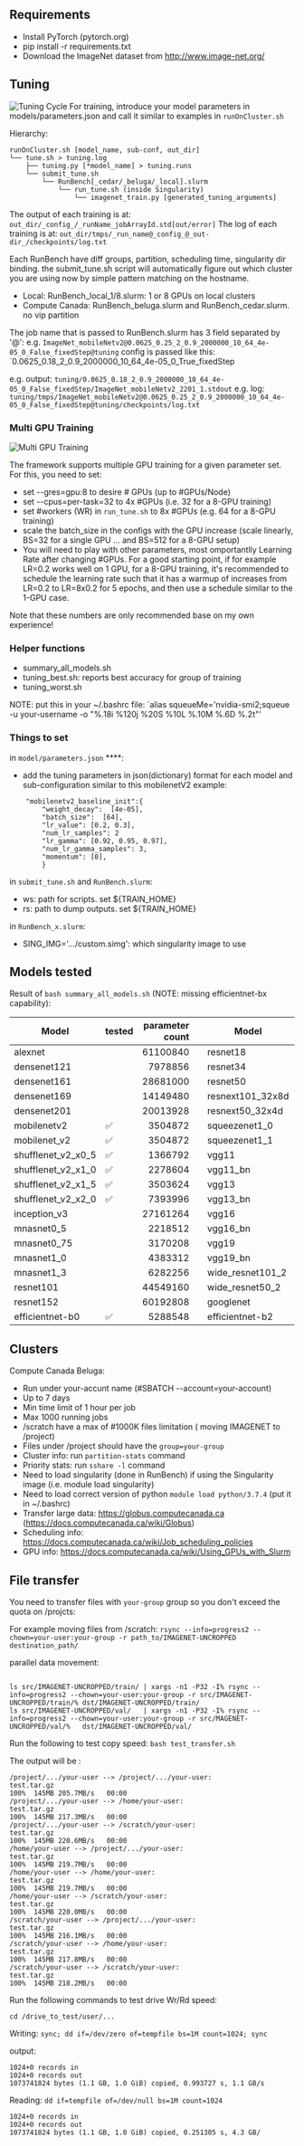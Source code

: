 ## Requirements
 + Install PyTorch (pytorch.org)
 + pip install -r requirements.txt
 + Download the ImageNet dataset from http://www.image-net.org/

## Tuning
![Tuning Cycle](./resources/tuningCycle.png)
For training, introduce your model parameters in models/parameters.json and call it similar to examples in `runOnCluster.sh`

Hierarchy:

```
runOnCluster.sh [model_name, sub-conf, out_dir]
└── tune.sh > tuning.log
    ├── tuning.py [*model_name] > tuning.runs
    └── submit_tune.sh
        └── RunBench[_cedar/_beluga/_local].slurm
            └── run_tune.sh (inside Singularity)
                └── imagenet_train.py [generated_tuning_arguments]
```

The output of each training is at: `out_dir/_config_/_runName_jobArrayId.std[out/error]`
The log of each training is at: `out_dir/tmps/_run_name@_config_@_out-dir_/checkpoints/log.txt`

Each RunBench have diff groups, partition, scheduling time, singularity dir binding.
the submit_tune.sh script will automatically figure out which cluster you are using now by simple pattern matching on the hostname.

 + Local: RunBench_local_1/8.slurm: 1 or 8 GPUs on local clusters
 + Compute Canada: RunBench_beluga.slurm and RunBench_cedar.slurm. no vip partition
  
 

The job name that is passed to RunBench.slurm has 3 field separated by '@': e.g. `ImageNet_mobileNetv2@0.0625_0.25_2_0.9_2000000_10_64_4e-05_0_False_fixedStep@tuning`
config is passed like this: `0.0625_0.18_2_0.9_2000000_10_64_4e-05_0_True_fixedStep

e.g. output: `tuning/0.0625_0.18_2_0.9_2000000_10_64_4e-05_0_False_fixedStep/ImageNet_mobileNetv2_2201_1.stdout`
e.g. log: `tuning/tmps/ImageNet_mobileNetv2@0.0625_0.25_2_0.9_2000000_10_64_4e-05_0_False_fixedStep@tuning/checkpoints/log.txt`

### Multi GPU Training



![Multi GPU Training](./resources/multiGpuTraining.png)

The framework supports multiple GPU training for a given parameter set. For this, you need to set:
+ set --gres=gpu:8 to desire # GPUs (up to #GPUs/Node)
+ set --cpus=per-task=32 to 4x #GPUs (i.e. 32 for a 8-GPU training)
+ set #workers (WR) in `run_tune.sh` to  8x #GPUs (e.g. 64 for a 8-GPU training)
+ scale the batch_size in the configs with the GPU increase (scale linearly, BS=32 for a single GPU ... and  BS=512 for a 8-GPU setup)
+ You will need to play with other parameters, most omportantlly Learning Rate after changing #GPUs. For a good starting point, if for example LR=0.2 works well on 1 GPU, for a 8-GPU training, it's recommended to schedule the learning rate such that it has a warmup of increases from LR=0.2 to LR=8x0.2 for 5 epochs, and then use a schedule similar to the 1-GPU case.


Note that these numbers are only recommended base on my own experience!

### Helper functions

 + summary_all_models.sh
 + tuning_best.sh: reports best accuracy for group of training
 + tuning_worst.sh

NOTE: put this in your ~/.bashrc file: `alias squeueMe='nvidia-smi2;squeue -u your-username -o "%.18i %120j %20S %10L %.10M %.6D %.2t"'

### Things to set

in `model/parameters.json` ****:
 - add the tuning parameters in json(dictionary) format for each model and sub-configuration similar to this mobilenetV2 example:

```
    "mobilenetv2_baseline_init":{
        "weight_decay":  [4e-05],
        "batch_size":  [64],
        "lr_value": [0.2, 0.3],
        "num_lr_samples": 2
        "lr_gamma": [0.92, 0.95, 0.97],
        "num_lr_gamma_samples": 3,
        "momentum": [0],
        }
```

in `submit_tune.sh` and `RunBench.slurm`:
 - ws: path for scripts. set ${TRAIN_HOME}
 - rs: path to dump outputs. set ${TRAIN_HOME}

in `RunBench_x.slurm`:
 - SING_IMG='.../custom.simg': which singularity image to use


## Models tested

Result of `bash summary_all_models.sh` (NOTE: missing efficientnet-bx capability):

| Model              | tested | parameter count | | Model             | tested | parameter count |
|--------------------|--------|----------------:|-|-------------------|--------|----------------:|
| alexnet            |        |     61100840    | | resnet18          |   :white_check_mark:    |     11689512    |
| densenet121        |        |      7978856    | | resnet34          |   :white_check_mark:    |     21797672    |
| densenet161        |        |     28681000    | | resnet50          |   :white_check_mark:    |     25557032    |
| densenet169        |        |     14149480    | | resnext101_32x8d  |        |     88791336    |
| densenet201        |        |     20013928    | | resnext50_32x4d   |        |     25028904    |
| mobilenetv2        |   :white_check_mark:    |      3504872    | | squeezenet1_0     |   :white_check_mark:    |      1248424    |
| mobilenet_v2       |   :white_check_mark:    |      3504872    | | squeezenet1_1     |   :white_check_mark:    |      1235496    |
| shufflenet_v2_x0_5 |   :white_check_mark:    |      1366792    | | vgg11             |        |    132863336    |
| shufflenet_v2_x1_0 |   :white_check_mark:    |      2278604    | | vgg11_bn          |        |    132868840    |
| shufflenet_v2_x1_5 |   :white_check_mark:    |      3503624    | | vgg13             |        |    133047848    |
| shufflenet_v2_x2_0 |   :white_check_mark:    |      7393996    | | vgg13_bn          |        |    133053736    |
| inception_v3       |        |     27161264    | | vgg16             |   :white_check_mark:    |    138357544    |
| mnasnet0_5         |        |      2218512    | | vgg16_bn          |        |    138365992    |
| mnasnet0_75        |        |      3170208    | | vgg19             |   :white_check_mark:    |    143667240    |
| mnasnet1_0         |        |      4383312    | | vgg19_bn          |        |    143678248    |
| mnasnet1_3         |        |      6282256    | | wide_resnet101_2  |        |    126886696    |
| resnet101          |        |     44549160    | | wide_resnet50_2   |   :white_check_mark:    |     68883240    |
| resnet152          |        |     60192808    | | googlenet         |        |     13004888    |
| efficientnet-b0    |   :white_check_mark:    |      5288548    | | efficientnet-b2   |   :white_check_mark:    |      9109994    |


## Clusters

Compute Canada Beluga:

  - Run under your-accunt name (#SBATCH --account=your-account)
  - Up to 7 days
  - Min time limit of 1 hour per job
  - Max 1000 running jobs
  - /scratch have a max of #1000K files limitation ( moving IMAGENET to /project)
  - Files under /project should have the `group=your-group`
  - Cluster info: run `partition-stats` command
  - Priority stats: run `sshare -l` command
  - Need to load singularity (done in RunBench) if using the Singularity image (i.e. module load singularity)
  - Need to load correct version of python `module load python/3.7.4` (put it in ~/.bashrc)
  - Transfer large data: https://globus.computecanada.ca (https://docs.computecanada.ca/wiki/Globus)
  - Scheduling info: https://docs.computecanada.ca/wiki/Job_scheduling_policies
  - GPU info: https://docs.computecanada.ca/wiki/Using_GPUs_with_Slurm


## File transfer

You need to transfer files with `your-group` group so you don't exceed the quota on /projcts:

For example moving files from /scratch: `rsync --info=progress2 --chown=your-user:your-group -r path_to/IMAGENET-UNCROPPED destination_path/`

parallel data movement:

```

ls src/IMAGENET-UNCROPPED/train/ | xargs -n1 -P32 -I% rsync --info=progress2 --chown=your-user:your-group -r src/IMAGENET-UNCROPPED/train/% dst/IMAGENET-UNCROPPED/train/
ls src/IMAGENET-UNCROPPED/val/   | xargs -n1 -P32 -I% rsync --info=progress2 --chown=your-user:your-group -r src/MAGENET-UNCROPPED/val/%   dst/IMAGENET-UNCROPPED/val/

```

Run the following to test copy speed:
`bash test_transfer.sh`

The output will be :

```
/project/.../your-user --> /project/.../your-user:
test.tar.gz                                                                                                                                                        100%  145MB 205.7MB/s   00:00
/project/.../your-user --> /home/your-user:
test.tar.gz                                                                                                                                                        100%  145MB 217.3MB/s   00:00
/project/.../your-user --> /scratch/your-user:
test.tar.gz                                                                                                                                                        100%  145MB 220.6MB/s   00:00
/home/your-user --> /project/.../your-user:
test.tar.gz                                                                                                                                                        100%  145MB 219.7MB/s   00:00
/home/your-user --> /home/your-user:
test.tar.gz                                                                                                                                                        100%  145MB 219.7MB/s   00:00
/home/your-user --> /scratch/your-user:
test.tar.gz                                                                                                                                                        100%  145MB 220.0MB/s   00:00
/scratch/your-user --> /project/.../your-user:
test.tar.gz                                                                                                                                                        100%  145MB 216.1MB/s   00:00
/scratch/your-user --> /home/your-user:
test.tar.gz                                                                                                                                                        100%  145MB 217.8MB/s   00:00
/scratch/your-user --> /scratch/your-user:
test.tar.gz                                                                                                                                                        100%  145MB 218.2MB/s   00:00
```

Run the following commands to test drive Wr/Rd speed:

`cd /drive_to_test/user/...`

Writing: 
`sync; dd if=/dev/zero of=tempfile bs=1M count=1024; sync`

output:

```
1024+0 records in
1024+0 records out
1073741824 bytes (1.1 GB, 1.0 GiB) copied, 0.993727 s, 1.1 GB/s
```

Reading: 
`dd if=tempfile of=/dev/null bs=1M count=1024`

```
1024+0 records in
1024+0 records out
1073741824 bytes (1.1 GB, 1.0 GiB) copied, 0.251305 s, 4.3 GB/
```
